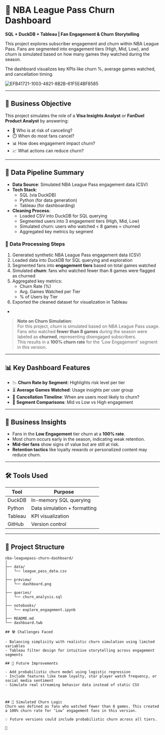# 🏀 NBA League Pass Churn Dashboard

**SQL + DuckDB + Tableau | Fan Engagement & Churn Storytelling**

This project explores subscriber engagement and churn within NBA League Pass. Fans are segmented into engagement tiers (High, Mid, Low), and churn is simulated based on how many games they watched during the season.

The dashboard visualizes key KPIs like churn %, average games watched, and cancellation timing.

![EFB41721-1003-4821-8B2B-61F5E4BF8585](https://github.com/user-attachments/assets/5a8459c0-b836-4436-8c89-66fe66abeeb3)

---

## 🎯 Business Objective

This project simulates the role of a **Visa Insights Analyst** or **FanDuel Product Analyst** by answering:

- 🧠 Who is at risk of canceling?
- ⏱️ When do most fans cancel?
- 📊 How does engagement impact churn?
- 📈 What actions can reduce churn?

---

## 🔄 Data Pipeline Summary

- **Data Source**: Simulated NBA League Pass engagement data (CSV)
- **Tech Stack**:
  - SQL (via DuckDB)
  - Python (for data generation)
  - Tableau (for dashboarding)
- **Cleaning Process**:
  - Loaded CSV into DuckDB for SQL querying
  - Segmented users into 3 engagement tiers (High, Mid, Low)
  - Simulated churn: users who watched < 8 games = churned
  - Aggregated key metrics by segment

### 📂 Data Processing Steps

1. Generated synthetic NBA League Pass engagement data (CSV)
2. Loaded data into DuckDB for SQL querying and exploration
3. Segmented fans into **engagement tiers** based on total games watched
4. Simulated **churn**: fans who watched fewer than 8 games were flagged as churned
5. Aggregated key metrics:
   - Churn Rate (%)
   - Avg. Games Watched per Tier
   - % of Users by Tier
6. Exported the cleaned dataset for visualization in Tableau
  - 
> **Note on Churn Simulation**:  
> For this project, *churn* is simulated based on NBA League Pass usage.  
> Fans who watched **fewer than 8 games** during the season were labeled as **churned**, representing disengaged subscribers.  
> This results in a **100% churn rate** for the 'Low Engagement' segment in this version.

---

## 📊 Key Dashboard Features

- 📉 **Churn Rate by Segment**: Highlights risk level per tier
- ⏳ **Average Games Watched**: Usage insights per user group
- 📅 **Cancellation Timeline**: When are users most likely to churn?
- 🎯 **Segment Comparisons**: Mid vs Low vs High engagement

---

## 🧠 Business Insights

- Fans in the **Low Engagement** tier churn at a **100% rate**.
- Most churn occurs early in the season, indicating weak retention.
- **Mid-tier fans** show signs of value but are still at risk.
- **Retention tactics** like loyalty rewards or personalized content may reduce churn.

---

## 🛠️ Tools Used

| Tool     | Purpose                      |
|----------|------------------------------|
| DuckDB   | In-memory SQL querying       |
| Python   | Data simulation + formatting |
| Tableau  | KPI visualization            |
| GitHub   | Version control              |

---

## 📁 Project Structure

```plaintext
nba-leaguepass-churn-dashboard/
│
├── data/
│   └── league_pass_data.csv
│
├── preview/
│   └── dashboard.png
│
├── queries/
│   └── churn_analysis.sql
│
├── notebooks/
│   └── explore_engagement.ipynb
│
├── README.md
└── dashboard.twb

## 🛠️ Challenges Faced

- Balancing simplicity with realistic churn simulation using limited variables
- Tableau filter design for intuitive storytelling across engagement segments

## 🔮 Future Improvements

- Add probabilistic churn model using logistic regression
- Include features like team loyalty, star player watch frequency, or social media sentiment
- Simulate real streaming behavior data instead of static CSV



## 🧪 Simulated Churn Logic
Churn was defined as fans who watched fewer than 8 games. This created a 100% churn rate for ‘Low’ engagement fans in this version.

💡 Future versions could include probabilistic churn across all tiers.

🏁
